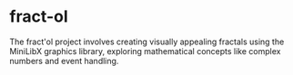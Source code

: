 # fract-ol
The fract'ol project involves creating visually appealing fractals using the MiniLibX graphics library, exploring mathematical concepts like complex numbers and event handling​.
